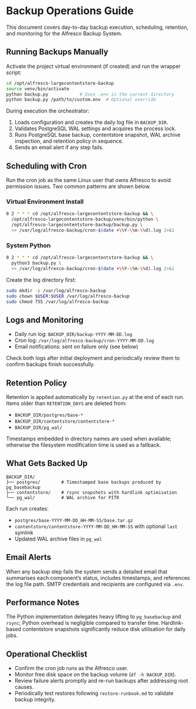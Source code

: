 # Backup Operations Guide

This document covers day-to-day backup execution, scheduling, retention, and monitoring for the Alfresco Backup System.

## Running Backups Manually

Activate the project virtual environment (if created) and run the wrapper script:

```bash
cd /opt/alfresco-largecontentstore-backup
source venv/bin/activate
python backup.py            # Uses .env in the current directory
python backup.py /path/to/custom.env  # Optional override
```

During execution the orchestrator:

1. Loads configuration and creates the daily log file in `BACKUP_DIR`.
2. Validates PostgreSQL WAL settings and acquires the process lock.
3. Runs PostgreSQL base backup, contentstore snapshot, WAL archive inspection, and retention policy in sequence.
4. Sends an email alert if any step fails.

## Scheduling with Cron

Run the cron job as the same Linux user that owns Alfresco to avoid permission issues. Two common patterns are shown below.

### Virtual Environment Install

```bash
0 2 * * * cd /opt/alfresco-largecontentstore-backup && \
  /opt/alfresco-largecontentstore-backup/venv/bin/python \
  /opt/alfresco-largecontentstore-backup/backup.py \
  >> /var/log/alfresco-backup/cron-$(date +\%Y-\%m-\%d).log 2>&1
```

### System Python

```bash
0 2 * * * cd /opt/alfresco-largecontentstore-backup && \
  python3 backup.py \
  >> /var/log/alfresco-backup/cron-$(date +\%Y-\%m-\%d).log 2>&1
```

Create the log directory first:

```bash
sudo mkdir -p /var/log/alfresco-backup
sudo chown $USER:$USER /var/log/alfresco-backup
sudo chmod 755 /var/log/alfresco-backup
```

## Logs and Monitoring

- Daily run log: `BACKUP_DIR/backup-YYYY-MM-DD.log`
- Cron log: `/var/log/alfresco-backup/cron-YYYY-MM-DD.log`
- Email notifications: sent on failure only (see below)

Check both logs after initial deployment and periodically review them to confirm backups finish successfully.

## Retention Policy

Retention is applied automatically by `retention.py` at the end of each run. Items older than `RETENTION_DAYS` are deleted from:

- `BACKUP_DIR/postgres/base-*`
- `BACKUP_DIR/contentstore/contentstore-*`
- `BACKUP_DIR/pg_wal/`

Timestamps embedded in directory names are used when available; otherwise the filesystem modification time is used as a fallback.

## What Gets Backed Up

```
BACKUP_DIR/
├── postgres/        # Timestamped base backups produced by pg_basebackup
├── contentstore/    # rsync snapshots with hardlink optimisation
└── pg_wal/          # WAL archive for PITR
```

Each run creates:

- `postgres/base-YYYY-MM-DD_HH-MM-SS/base.tar.gz`
- `contentstore/contentstore-YYYY-MM-DD_HH-MM-SS` with optional `last` symlink
- Updated WAL archive files in `pg_wal`

## Email Alerts

When any backup step fails the system sends a detailed email that summarises each component’s status, includes timestamps, and references the log file path. SMTP credentials and recipients are configured via `.env`.

## Performance Notes

The Python implementation delegates heavy lifting to `pg_basebackup` and `rsync`; Python overhead is negligible compared to transfer time. Hardlink-based contentstore snapshots significantly reduce disk utilisation for daily jobs.

## Operational Checklist

- Confirm the cron job runs as the Alfresco user.
- Monitor free disk space on the backup volume (`df -h BACKUP_DIR`).
- Review failure alerts promptly and re-run backups after addressing root causes.
- Periodically test restores following `restore-runbook.md` to validate backup integrity.
